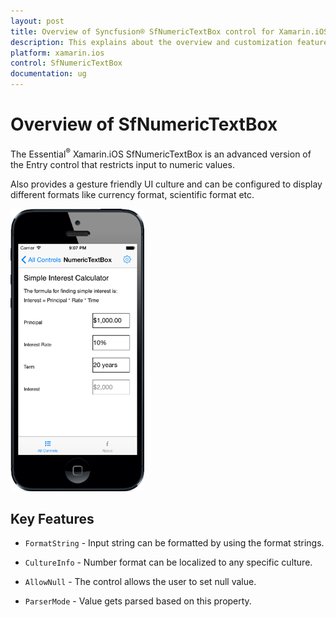 ```yaml
---
layout: post
title: Overview of Syncfusion® SfNumericTextBox control for Xamarin.iOS
description: This explains about the overview and customization features available in SfNumericTextBox control in Xamarin.iOS platform.
platform: xamarin.ios
control: SfNumericTextBox
documentation: ug
---
```


# Overview of SfNumericTextBox

The Essential<sup>®</sup> Xamarin.iOS SfNumericTextBox is an advanced version of the Entry control that restricts input to numeric values.

Also provides a gesture friendly UI culture and can be configured to display different formats like currency format, scientific format etc.

![Overview](images/Overview.png)

## Key Features

* `FormatString` - Input string can be formatted by using the format strings.

* `CultureInfo` - Number format can be localized to any specific culture.

* `AllowNull` - The control allows the user to set null value.

* `ParserMode` - Value gets parsed based on this property.





